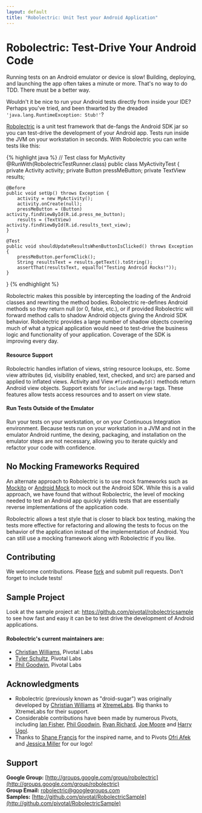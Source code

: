 ```yaml
---
layout: default
title: "Robolectric: Unit Test your Android Application"
---
```


# Robolectric: Test-Drive Your Android Code

Running tests on an Android emulator or device is slow! Building, deploying, and launching the app often takes a minute
or more. That's no way to do TDD. There must be a better way.

Wouldn't it be nice to run your Android tests directly from inside your IDE? Perhaps you've tried, and been thwarted by
the dreaded <code>'java.lang.RuntimeException: Stub!'</code>?

[Robolectric](http://github.com/pivotal/robolectric) is a unit test framework that de-fangs the Android SDK jar so you
can test-drive the development of your Android app.  Tests run inside the JVM on your workstation in seconds. With
Robolectric you can write tests like this:

{% highlight java %}
// Test class for MyActivity
@RunWith(RobolectricTestRunner.class)
public class MyActivityTest {
    private Activity activity;
    private Button pressMeButton;
    private TextView results;

    @Before
    public void setUp() throws Exception {
        activity = new MyActivity();
        activity.onCreate(null);
        pressMeButton = (Button) activity.findViewById(R.id.press_me_button);
        results = (TextView) activity.findViewById(R.id.results_text_view);
    }

    @Test
    public void shouldUpdateResultsWhenButtonIsClicked() throws Exception {
        pressMeButton.performClick();
        String resultsText = results.getText().toString();
        assertThat(resultsText, equalTo("Testing Android Rocks!"));
    }
}
{% endhighlight %}

Robolectric makes this possible by intercepting the loading of the Android classes and rewriting the method bodies.
Robolectric re-defines Android methods so they return null (or 0, false, etc.), or if provided Robolectric will forward
method calls to shadow Android objects giving the Android SDK behavior. Robolectric provides a large number of shadow
objects covering much of what a typical application would need to test-drive the business logic and functionality of
your application. Coverage of the SDK is improving every day.

#### Resource Support

Robolectric handles inflation of views, string resource lookups, etc. Some view attributes (id, visibility enabled,
text, checked, and src) are parsed and applied to inflated views. Activity and View <code>#findViewById()</code> methods
return Android view objects. Support exists for <code>include</code> and <code>merge</code> tags. These features allow
tests access resources and to assert on view state.

#### Run Tests Outside of the Emulator

Run your tests on your workstation, or on your Continuous Integration environment. Because tests run on your workstation
in a JVM and not in the emulator Android runtime, the dexing, packaging, and installation on the emulator steps are not
necessary, allowing you to iterate quickly and refactor your code with confidence.

## No Mocking Frameworks Required

An alternate approach to Robolectric is to use mock frameworks such as [Mockito](http://code.google.com/p/mockito/) or
[Android Mock](http://code.google.com/p/android-mock/) to mock out the Android SDK. While this is a valid approach, we
have found that without Robolectric, the level of mocking needed to test an Android app quickly yields tests that are
essentially reverse implementations of the application code.

Robolectric allows a test style that is closer to black box testing, making the tests more effective for refactoring and
allowing the tests to focus on the behavior of the application instead of the implementation of Android. You can still
use a mocking framework along with Robolectric if you like.

## Contributing

We welcome contributions. Please [fork](http://github.com/pivotal/robolectric) and submit pull requests. Don't forget to
include tests!

## Sample Project

Look at the sample project at: https://github.com/pivotal/robolectricsample to see how fast and easy it can be to test
drive the development of Android applications.

#### Robolectric's current maintainers are:

* [Christian Williams](http://github.com/Xian), Pivotal Labs
* [Tyler Schultz](http://github.com/tylerschultz), Pivotal Labs
* [Phil Goodwin](mailto:phil@pivotallabs.com), Pivotal Labs

## Acknowledgments

* Robolectric (previously known as "droid-sugar") was originally developed by [Christian Williams](http://github.com/Xian) at [XtremeLabs](http://www.xtremelabs.com/). Big thanks to XtremeLabs for their support.
* Considerable contributions have been made by numerous Pivots, including [Ian Fisher](mailto:ifisher@pivotallabs.com), [Phil Goodwin](mailto:phil@pivotallabs.com), [Ryan Richard](mailto:rrichard@pivotallabs.com), [Joe Moore](mailto:joe@pivotallabs.com) and [Harry Ugol](mailto:harry@pivotallabs.com).
* Thanks to [Shane Francis](http://shanefrancis.com/) for the inspired name, and to Pivots [Ofri Afek](mailto:ofri@pivotallabs.com) and [Jessica Miller](mailto:jessica@pivotallabs.com) for our logo!

## Support

__Google Group:__ [http://groups.google.com/group/robolectric](http://groups.google.com/group/robolectric)<br/>
__Group Email:__ [robolectric@googlegroups.com](mailto:robolectric@googlegroups.com)<br/>
__Samples:__ [http://github.com/pivotal/RobolectricSample](http://github.com/pivotal/RobolectricSample)
